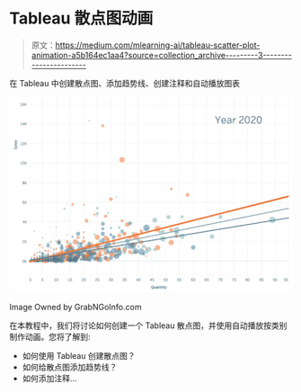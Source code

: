 # Tableau 散点图动画

> 原文：<https://medium.com/mlearning-ai/tableau-scatter-plot-animation-a5b164ec1aa4?source=collection_archive---------3----------------------->

在 Tableau 中创建散点图、添加趋势线、创建注释和自动播放图表

![](img/4cde928b6d63b86a288154fc8e2603c7.png)

Image Owned by GrabNGoInfo.com

在本教程中，我们将讨论如何创建一个 Tableau 散点图，并使用自动播放按类别制作动画。您将了解到:

*   如何使用 Tableau 创建散点图？
*   如何给散点图添加趋势线？
*   如何添加注释…